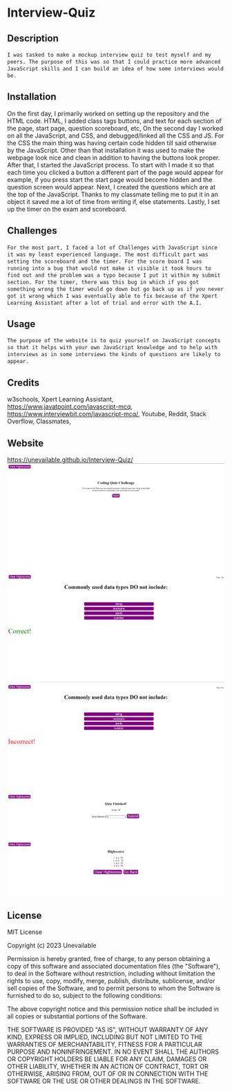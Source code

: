 # Interview-Quiz
## Description

    I was tasked to make a mockup interview quiz to test myself and my peers. The purpose of this was so that I could practice more advanced JavaScript skills and I can build an idea of how some interviews would be.

## Installation
   On the first day, I primarily worked on setting up the repository and the HTML code. HTML, I added class tags buttons, and text for each section of the page, start page, question scoreboard, etc, On the second day I worked on all the JavaScript, and CSS, and debugged/linked all the CSS and JS. For the CSS the main thing was having certain code hidden till said otherwise by the JavaScript. Other than that installation it was used to make the webpage look nice and clean in addition to having the buttons look proper. After that, I started the JavaScript process. To start with I made it so that each time you clicked a button a different part of the page would appear for example, if you press start the start page would become hidden and the question screen would appear. Next, I created the questions which are at the top of the JavaScript. Thanks to my classmate telling me to put it in an object it saved me a lot of time from writing if, else statements. Lastly, I set up the timer on the exam and scoreboard.

## Challenges
    For the most part, I faced a lot of Challenges with JavaScript since it was my least experienced language. The most difficult part was setting the scoreboard and the timer. For the score board I was running into a bug that would not make it visible it took hours to find out and the problem was a typo because I put it within my submit section. For the timer, there was this bug in which if you got something wrong the timer would go down but go back up as if you never got it wrong which I was eventually able to fix because of the Xpert Learning Assistant after a lot of trial and error with the A.I.

## Usage

    The purpose of the website is to quiz yourself on JavaScript concepts so that it helps with your own JavaScript knowledge and to help with interviews as in some interviews the kinds of questions are likely to appear. 

## Credits

w3schools,
Xpert Learning Assistant, 
https://www.javatpoint.com/javascript-mcq,
https://www.interviewbit.com/javascript-mcq/,
Youtube,
Reddit,
Stack Overflow,
Classmates,

## Website 
https://unevailable.github.io/Interview-Quiz/
![Preview of the start of the webpage](./assets/images/start.PNG)
![Preview of a question answered correctly](./assets/images/correct.PNG)
![Preview of a question answered incorrectly](./assets/images/incorrect.PNG)
![Preview of submitting a score](./assets/images/submit.PNG)
![Preview of the scoreboard](./assets/images/score.PNG)





## License

MIT License

Copyright (c) 2023 Unevailable

Permission is hereby granted, free of charge, to any person obtaining a copy
of this software and associated documentation files (the "Software"), to deal
in the Software without restriction, including without limitation the rights
to use, copy, modify, merge, publish, distribute, sublicense, and/or sell
copies of the Software, and to permit persons to whom the Software is
furnished to do so, subject to the following conditions:

The above copyright notice and this permission notice shall be included in all
copies or substantial portions of the Software.

THE SOFTWARE IS PROVIDED "AS IS", WITHOUT WARRANTY OF ANY KIND, EXPRESS OR
IMPLIED, INCLUDING BUT NOT LIMITED TO THE WARRANTIES OF MERCHANTABILITY,
FITNESS FOR A PARTICULAR PURPOSE AND NONINFRINGEMENT. IN NO EVENT SHALL THE
AUTHORS OR COPYRIGHT HOLDERS BE LIABLE FOR ANY CLAIM, DAMAGES OR OTHER
LIABILITY, WHETHER IN AN ACTION OF CONTRACT, TORT OR OTHERWISE, ARISING FROM,
OUT OF OR IN CONNECTION WITH THE SOFTWARE OR THE USE OR OTHER DEALINGS IN THE
SOFTWARE.
